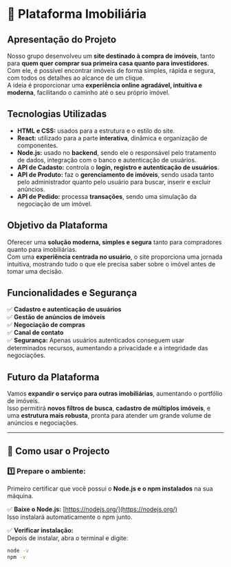 # 🏡 Plataforma Imobiliária

## Apresentação do Projeto

Nosso grupo desenvolveu um **site destinado à compra de imóveis**, tanto para **quem quer comprar sua primeira casa quanto para investidores**.  
Com ele, é possível encontrar imóveis de forma simples, rápida e segura, com todos os detalhes ao alcance de um clique.  
A ideia é proporcionar uma **experiência online agradável, intuitiva e moderna**, facilitando o caminho até o seu próprio imóvel.

## Tecnologias Utilizadas

- **HTML e CSS:** usados para a estrutura e o estilo do site.
- **React:** utilizado para a parte **interativa**, dinâmica e organização de componentes.
- **Node.js:** usado no **backend**, sendo ele o responsável pelo tratamento de dados, integração com o banco e autenticação de usuários.
- **API de Cadasto:** controla o **login, registro e autenticação de usuários**.
- **API de Produto:** faz o **gerenciamento de imóveis**, sendo usada tanto pelo administrador quanto pelo usuário para buscar, inserir e excluir anúncios.
- **API de Pedido:** processa **transações**, sendo uma simulação da negociação de um imóvel.

## Objetivo da Plataforma

Oferecer uma **solução moderna, simples e segura** tanto para compradores quanto para imobiliárias.  
Com uma **experiência centrada no usuário**, o site proporciona uma jornada intuitiva, mostrando tudo o que ele precisa saber sobre o imóvel antes de tomar uma decisão.

## Funcionalidades e Segurança

✅ **Cadastro e autenticação de usuários**  
✅ **Gestão de anúncios de imóveis**  
✅ **Negociação de compras**  
✅ **Canal de contato**  
✅ **Segurança:** Apenas usuários autenticados conseguem usar determinados recursos, aumentando a privacidade e a integridade das negociações.

## Futuro da Plataforma

Vamos **expandir o serviço para outras imobiliárias**, aumentando o portfólio de imóveis.  
Isso permitirá **novos filtros de busca**, **cadastro de múltiplos imóveis**, e uma **estrutura mais robusta**, pronta para atender um grande volume de anúncios e negociações.

---

## 🚀 Como usar o Projecto

### 1️⃣ Prepare o ambiente:

Primeiro certificar que você possui o **Node.js e o npm instalados** na sua máquina.

✅ **Baixe o Node.js:** [https://nodejs.org/](https://nodejs.org/)  
Isso instalará automaticamente o npm junto.

✅ **Verificar instalação:**  
Depois de instalar, abra o terminal e digite:

```bash
node -v
npm -v
